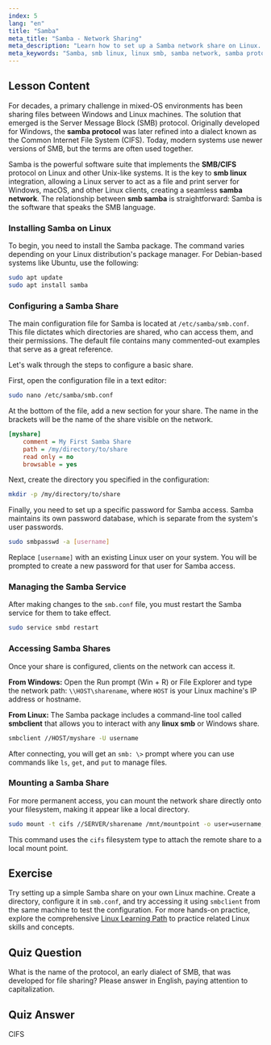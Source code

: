 ```yaml
---
index: 5
lang: "en"
title: "Samba"
meta_title: "Samba - Network Sharing"
meta_description: "Learn how to set up a Samba network share on Linux. This guide covers the Samba protocol, installation, configuration, and using smb linux clients to connect to shares."
meta_keywords: "Samba, smb linux, linux smb, samba network, samba protocol, smb samba, file sharing, smb.conf, cifs, smbclient, linux tutorial"
---
```


## Lesson Content

For decades, a primary challenge in mixed-OS environments has been sharing files between Windows and Linux machines. The solution that emerged is the Server Message Block (SMB) protocol. Originally developed for Windows, the **samba protocol** was later refined into a dialect known as the Common Internet File System (CIFS). Today, modern systems use newer versions of SMB, but the terms are often used together.

Samba is the powerful software suite that implements the **SMB/CIFS** protocol on Linux and other Unix-like systems. It is the key to **smb linux** integration, allowing a Linux server to act as a file and print server for Windows, macOS, and other Linux clients, creating a seamless **samba network**. The relationship between **smb samba** is straightforward: Samba is the software that speaks the SMB language.

### Installing Samba on Linux

To begin, you need to install the Samba package. The command varies depending on your Linux distribution's package manager. For Debian-based systems like Ubuntu, use the following:

```bash
sudo apt update
sudo apt install samba
```

### Configuring a Samba Share

The main configuration file for Samba is located at `/etc/samba/smb.conf`. This file dictates which directories are shared, who can access them, and their permissions. The default file contains many commented-out examples that serve as a great reference.

Let's walk through the steps to configure a basic share.

First, open the configuration file in a text editor:

```bash
sudo nano /etc/samba/smb.conf
```

At the bottom of the file, add a new section for your share. The name in the brackets will be the name of the share visible on the network.

```ini
[myshare]
    comment = My First Samba Share
    path = /my/directory/to/share
    read only = no
    browsable = yes
```

Next, create the directory you specified in the configuration:

```bash
mkdir -p /my/directory/to/share
```

Finally, you need to set up a specific password for Samba access. Samba maintains its own password database, which is separate from the system's user passwords.

```bash
sudo smbpasswd -a [username]
```

Replace `[username]` with an existing Linux user on your system. You will be prompted to create a new password for that user for Samba access.

### Managing the Samba Service

After making changes to the `smb.conf` file, you must restart the Samba service for them to take effect.

```bash
sudo service smbd restart
```

### Accessing Samba Shares

Once your share is configured, clients on the network can access it.

**From Windows:**
Open the Run prompt (Win + R) or File Explorer and type the network path: `\\HOST\sharename`, where `HOST` is your Linux machine's IP address or hostname.

**From Linux:**
The Samba package includes a command-line tool called **smbclient** that allows you to interact with any **linux smb** or Windows share.

```bash
smbclient //HOST/myshare -U username
```

After connecting, you will get an `smb: \>` prompt where you can use commands like `ls`, `get`, and `put` to manage files.

### Mounting a Samba Share

For more permanent access, you can mount the network share directly onto your filesystem, making it appear like a local directory.

```bash
sudo mount -t cifs //SERVER/sharename /mnt/mountpoint -o user=username,pass=password
```

This command uses the `cifs` filesystem type to attach the remote share to a local mount point.

## Exercise

Try setting up a simple Samba share on your own Linux machine. Create a directory, configure it in `smb.conf`, and try accessing it using `smbclient` from the same machine to test the configuration. For more hands-on practice, explore the comprehensive [Linux Learning Path](https://labex.io/learn/linux) to practice related Linux skills and concepts.

## Quiz Question

What is the name of the protocol, an early dialect of SMB, that was developed for file sharing? Please answer in English, paying attention to capitalization.

## Quiz Answer

CIFS
